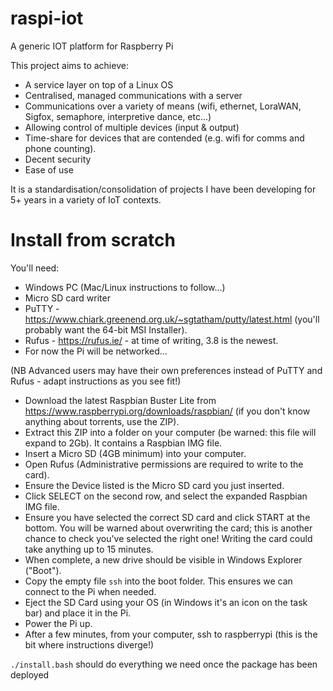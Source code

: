 # raspi-iot
A generic IOT platform for Raspberry Pi

This project aims to achieve:
* A service layer on top of a Linux OS
* Centralised, managed communications with a server
* Communications over a variety of means (wifi, ethernet, LoraWAN, Sigfox, semaphore, interpretive dance, etc...)
* Allowing control of multiple devices (input & output)
* Time-share for devices that are contended (e.g. wifi for comms and phone counting).
* Decent security
* Ease of use

It is a standardisation/consolidation of projects I have been developing for 5+ years in a variety of IoT contexts.

# Install from scratch

You'll need:
* Windows PC (Mac/Linux instructions to follow...)
* Micro SD card writer
* PuTTY - https://www.chiark.greenend.org.uk/~sgtatham/putty/latest.html (you'll probably want the 64-bit MSI Installer).
* Rufus - https://rufus.ie/ - at time of writing, 3.8 is the newest.
* For now the Pi will be networked...

(NB Advanced users may have their own preferences instead of PuTTY and Rufus - adapt instructions as you see fit!)

* Download the latest Raspbian Buster Lite from https://www.raspberrypi.org/downloads/raspbian/ (if you don't know anything about torrents, use the ZIP).
* Extract this ZIP into a folder on your computer (be warned: this file will expand to 2Gb). It contains a Raspbian IMG file.
* Insert a Micro SD (4GB minimum) into your computer.
* Open Rufus (Administrative permissions are required to write to the card).
* Ensure the Device listed is the Micro SD card you just inserted.
* Click SELECT on the second row, and select the expanded Raspbian IMG file.
* Ensure you have selected the correct SD card and click START at the bottom. You will be warned about overwriting the card; this is another chance to check you've selected the right one! Writing the card could take anything up to 15 minutes.
* When complete, a new drive should be visible in Windows Explorer ("Boot").
* Copy the empty file `ssh` into the boot folder. This ensures we can connect to the Pi when needed.
* Eject the SD Card using your OS (in Windows it's an icon on the task bar) and place it in the Pi.
* Power the Pi up.
* After a few minutes, from your computer, ssh to raspberrypi (this is the bit where instructions diverge!)
 

`./install.bash` should do everything we need once the package has been deployed
